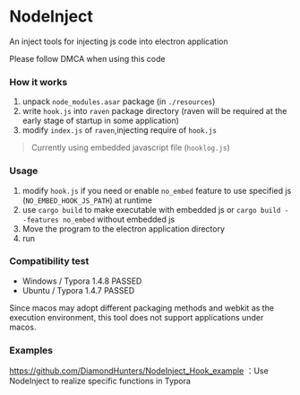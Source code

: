 # NodeInject
An inject tools for injecting js code into electron application

Please follow DMCA when using this code
### How it works

1. unpack `node_modules.asar` package (in `./resources`)
2. write `hook.js`  into `raven` package directory (raven will be required at the early stage of startup in some application)
3. modify `index.js` of `raven`,injecting require of `hook.js`

> Currently using embedded javascript file (`hooklog.js`)

### Usage

1. modify `hook.js` if you need or enable `no_embed` feature to use specified js (`NO_EMBED_HOOK_JS_PATH`)  at runtime
2. use `cargo build` to make  executable with embedded js or `cargo build --features no_embed` without embedded js
3. Move the program to the electron application directory
4. run


### Compatibility test

- Windows / Typora 1.4.8          PASSED
- Ubuntu / Typora 1.4.7             PASSED

Since macos may adopt different packaging methods and webkit as the execution environment, this tool does not support applications under macos.

### Examples

https://github.com/DiamondHunters/NodeInject_Hook_example ：Use NodeInject to realize specific functions in Typora
